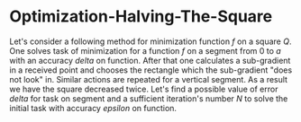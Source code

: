 # Optimization-Halving-The-Square

Let's consider a following method for minimization function *f* on a square *Q*. One solves task of minimization for a function $f$ on a segment from 0 to *a* with an accuracy *delta* on function. After that one calculates a sub-gradient in a received point and chooses the rectangle which the sub-gradient "does not look" in. Similar actions are repeated for a vertical segment. As a result we have the square decreased twice. Let's find a possible value of error *delta* for task on segment and a sufficient iteration's number *N* to solve the initial task with accuracy *epsilon* on function.
